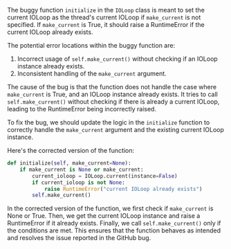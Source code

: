 The buggy function `initialize` in the `IOLoop` class is meant to set the current IOLoop as the thread's current IOLoop if `make_current` is not specified. If `make_current` is True, it should raise a RuntimeError if the current IOLoop already exists.

The potential error locations within the buggy function are:
1. Incorrect usage of `self.make_current()` without checking if an IOLoop instance already exists.
2. Inconsistent handling of the `make_current` argument.

The cause of the bug is that the function does not handle the case where `make_current` is True, and an IOLoop instance already exists. It tries to call `self.make_current()` without checking if there is already a current IOLoop, leading to the RuntimeError being incorrectly raised.

To fix the bug, we should update the logic in the `initialize` function to correctly handle the `make_current` argument and the existing current IOLoop instance.

Here's the corrected version of the function:

```python
def initialize(self, make_current=None):
    if make_current is None or make_current:
        current_ioloop = IOLoop.current(instance=False)
        if current_ioloop is not None:
            raise RuntimeError("current IOLoop already exists")
        self.make_current()
```

In the corrected version of the function, we first check if `make_current` is None or True. Then, we get the current IOLoop instance and raise a RuntimeError if it already exists. Finally, we call `self.make_current()` only if the conditions are met. This ensures that the function behaves as intended and resolves the issue reported in the GitHub bug.